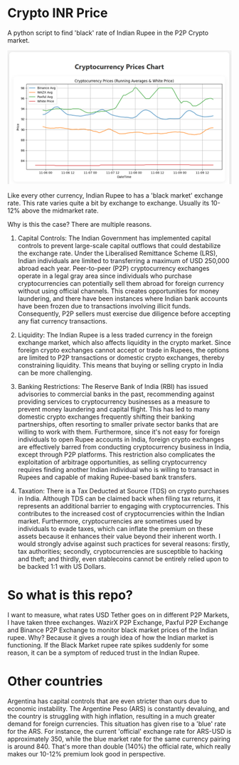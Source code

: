 # Crypto INR Price
A python script to find 'black' rate of Indian Rupee in the P2P Crypto market. 

![screenshot](charts/screenshot.png)

Like every other currency, Indian Rupee to has a 'black market' exchange rate. This rate varies quite a bit by exchange to exchange. Usually its 10-12% above the midmarket rate.

Why is this the case? There are multiple reasons.

1. Capital Controls: The Indian Government has implemented capital controls to prevent large-scale capital outflows that could destabilize the exchange rate. Under the Liberalised Remittance Scheme (LRS), Indian individuals are limited to transferring a maximum of USD 250,000 abroad each year. Peer-to-peer (P2P) cryptocurrency exchanges operate in a legal gray area since individuals who purchase cryptocurrencies can potentially sell them abroad for foreign currency without using official channels. This creates opportunities for money laundering, and there have been instances where Indian bank accounts have been frozen due to transactions involving illicit funds. Consequently, P2P sellers must exercise due diligence before accepting any fiat currency transactions.

2. Liquidity: The Indian Rupee is a less traded currency in the foreign exchange market, which also affects liquidity in the crypto market. Since foreign crypto exchanges cannot accept or trade in Rupees, the options are limited to P2P transactions or domestic crypto exchanges, thereby constraining liquidity. This means that buying or selling crypto in India can be more challenging.

3. Banking Restrictions: The Reserve Bank of India (RBI) has issued advisories to commercial banks in the past, recommending against providing services to cryptocurrency businesses as a measure to prevent money laundering and capital flight. This has led to many domestic crypto exchanges frequently shifting their banking partnerships, often resorting to smaller private sector banks that are willing to work with them. Furthermore, since it's not easy for foreign individuals to open Rupee accounts in India, foreign crypto exchanges are effectively barred from conducting cryptocurrency business in India, except through P2P platforms. This restriction also complicates the exploitation of arbitrage opportunities, as selling cryptocurrency requires finding another Indian individual who is willing to transact in Rupees and capable of making Rupee-based bank transfers.

4. Taxation: There is a Tax Deducted at Source (TDS) on crypto purchases in India. Although TDS can be claimed back when filing tax returns, it represents an additional barrier to engaging with cryptocurrencies. This contributes to the increased cost of cryptocurrencies within the Indian market. Furthermore, cryptocurrencies are sometimes used by individuals to evade taxes, which can inflate the premium on these assets because it enhances their value beyond their inherent worth. I would strongly advise against such practices for several reasons: firstly, tax authorities; secondly, cryptocurrencies are susceptible to hacking and theft; and thirdly, even stablecoins cannot be entirely relied upon to be backed 1:1 with US Dollars.

# So what is this repo?

I want to measure, what rates USD Tether goes on in different P2P Markets, I have taken three exchanges. WazirX P2P Exchange, Paxful P2P Exchange and Binance P2P Exchange to monitor black market prices of the Indian rupee. Why? Because it gives a rough idea of how the Indian market is functioning. If the Black Market rupee rate spikes suddenly for some reason, it can be a symptom of reduced trust in the Indian Rupee.

# Other countries

Argentina has capital controls that are even stricter than ours due to economic instability. The Argentine Peso (ARS) is constantly devaluing, and the country is struggling with high inflation, resulting in a much greater demand for foreign currencies. This situation has given rise to a 'blue' rate for the ARS. For instance, the current 'official' exchange rate for ARS-USD is approximately 350, while the blue market rate for the same currency pairing is around 840. That's more than double (140%) the official rate, which really makes our 10-12% premium look good in perspective.
